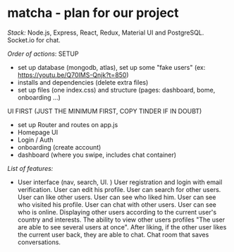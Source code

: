 # matcha - plan for our project 

*Stack:*
Node.js, Express, React, Redux, Material UI and PostgreSQL.
Socket.io for chat.


*Order of actions*:
SETUP
- set up database (mongodb, atlas), set up some "fake users" (ex: https://youtu.be/Q70IMS-Qnjk?t=850)
- installs and dependencies (delete extra files)
- set up files (one index.css) and structure (pages: dashboard, bome, onboarding ...)

UI FIRST (JUST THE MINIMUM FIRST, COPY TINDER IF IN DOUBT)
- set up Router and routes on app.js
- Homepage UI
- Login / Auth
- onboarding (create account)
- dashboard (where you swipe, includes chat container)

*List of features:*
- User interface (nav, search, UI. )
User registration and login with email verification. 
User can edit his profile. 
User can search for other users.  
User can like other users. 
User can see who liked him. 
User can see who visited his profile. 
User can chat with other users. 
User can see who is online. 
Displaying other users according to the current user's country and interests. 
The ability to view other users profiles "The user are able to see several users at once". 
After liking, if the other user likes the current user back, they are able to chat. 
Chat room that saves conversations.  

